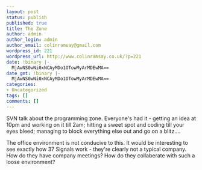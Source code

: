 ```yaml
---
layout: post
status: publish
published: true
title: The Zone
author: admin
author_login: admin
author_email: colinramsay@gmail.com
wordpress_id: 221
wordpress_url: http://www.colinramsay.co.uk/?p=221
date: !binary |-
  MjAwNS0wNi0xNCAyMDo1OTowMyArMDEwMA==
date_gmt: !binary |-
  MjAwNS0wNi0xNCAyMDo1OTowMyArMDEwMA==
categories:
- Uncategorized
tags: []
comments: []
---
```

<p>SVN talk about the programming zone. Everyone's had it - getting an idea at 10pm and working on it till 2am; hitting a sweet spot and coding till your eyes bleed; managing to block everything else out and go on a blitz....</p>
<p>The office environment is not conducive to this. It would be interesting to see exactly how 37 Signals work - they're clearly not a typical company. How do they have company meetings? How do they collaberate with such a loose environment?</p>
